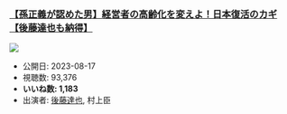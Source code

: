 ### [【孫正義が認めた男】経営者の高齢化を変えよ！日本復活のカギ【後藤達也も納得】](https://www.youtube.com/watch?v=K4pPmC3G8pU)
[![](https://img.youtube.com/vi/K4pPmC3G8pU/sddefault.jpg)](https://www.youtube.com/watch?v=K4pPmC3G8pU)
-   公開日: 2023-08-17
-   視聴数: 93,376
-   **いいね数: 1,183**
-   出演者: [後藤達也](/rehacq_fan/people/後藤達也 "wikilink"), 村上臣
